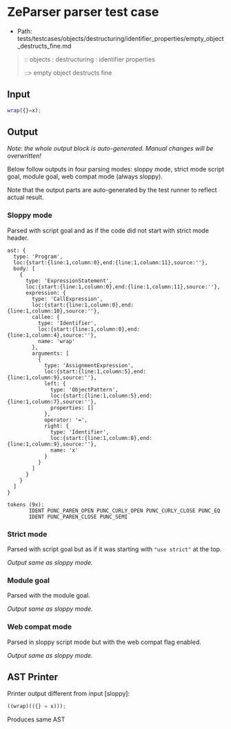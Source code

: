 # ZeParser parser test case

- Path: tests/testcases/objects/destructuring/identifier_properties/empty_object_destructs_fine.md

> :: objects : destructuring : identifier properties
>
> ::> empty object destructs fine

## Input

`````js
wrap({}=x);
`````

## Output

_Note: the whole output block is auto-generated. Manual changes will be overwritten!_

Below follow outputs in four parsing modes: sloppy mode, strict mode script goal, module goal, web compat mode (always sloppy).

Note that the output parts are auto-generated by the test runner to reflect actual result.

### Sloppy mode

Parsed with script goal and as if the code did not start with strict mode header.

`````
ast: {
  type: 'Program',
  loc:{start:{line:1,column:0},end:{line:1,column:11},source:''},
  body: [
    {
      type: 'ExpressionStatement',
      loc:{start:{line:1,column:0},end:{line:1,column:11},source:''},
      expression: {
        type: 'CallExpression',
        loc:{start:{line:1,column:0},end:{line:1,column:10},source:''},
        callee: {
          type: 'Identifier',
          loc:{start:{line:1,column:0},end:{line:1,column:4},source:''},
          name: 'wrap'
        },
        arguments: [
          {
            type: 'AssignmentExpression',
            loc:{start:{line:1,column:5},end:{line:1,column:9},source:''},
            left: {
              type: 'ObjectPattern',
              loc:{start:{line:1,column:5},end:{line:1,column:7},source:''},
              properties: []
            },
            operator: '=',
            right: {
              type: 'Identifier',
              loc:{start:{line:1,column:8},end:{line:1,column:9},source:''},
              name: 'x'
            }
          }
        ]
      }
    }
  ]
}

tokens (9x):
       IDENT PUNC_PAREN_OPEN PUNC_CURLY_OPEN PUNC_CURLY_CLOSE PUNC_EQ
       IDENT PUNC_PAREN_CLOSE PUNC_SEMI
`````

### Strict mode

Parsed with script goal but as if it was starting with `"use strict"` at the top.

_Output same as sloppy mode._

### Module goal

Parsed with the module goal.

_Output same as sloppy mode._

### Web compat mode

Parsed in sloppy script mode but with the web compat flag enabled.

_Output same as sloppy mode._

## AST Printer

Printer output different from input [sloppy]:

````js
((wrap)(({} = x)));
````

Produces same AST
